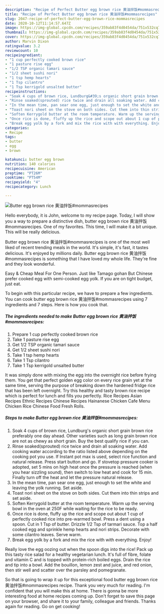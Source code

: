 ```yaml
---
description: "Recipe of Perfect Butter egg brown rice 黄油拌饭#mommasrecipes"
title: "Recipe of Perfect Butter egg brown rice 黄油拌饭#mommasrecipes"
slug: 2047-recipe-of-perfect-butter-egg-brown-rice-mommasrecipes
date: 2020-10-12T11:14:57.647Z
image: https://img-global.cpcdn.com/recipes/359ab83f4d0454da/751x532cq70/butter-egg-brown-rice-黄油拌饭mommasrecipes-recipe-main-photo.jpg
thumbnail: https://img-global.cpcdn.com/recipes/359ab83f4d0454da/751x532cq70/butter-egg-brown-rice-黄油拌饭mommasrecipes-recipe-main-photo.jpg
cover: https://img-global.cpcdn.com/recipes/359ab83f4d0454da/751x532cq70/butter-egg-brown-rice-黄油拌饭mommasrecipes-recipe-main-photo.jpg
author: Marvin Dixon
ratingvalue: 3.2
reviewcount: 10
recipeingredient:
- "1 cup perfectly cooked brown rice"
- "1 pasture rise egg"
- "1/2 TSP organic tamari sauce"
- "1/2 sheet sushi nori"
- "1 tsp hemp hearts"
- "1 Tsp cilantro"
- "1 Tsp kerrigold unsalted butter"
recipeinstructions:
- "Soak 4 cups of brown rice, Lundburg&#39;s organic short grain brown rice preferably one day ahead. Other varieties such as long grain brown rice are not as chewy as short grain. Buy the best qualify rice if you can."
- "Rinse soaked(sprouted) rice twice and drain all soaking water. Add cooking water according to the ratio listed above depending on the cooking pot you use. If Instant pot max is used, select rice function and natural release. Press start button and go. If stovetop pressure cooker is adopted, set 5 mins on high heat once the pressure is reached (when you hear sizzling sound), then switch to low heat and cook for 15 min. Finally turn off the heat and let the pressure natural release."
- "In the mean time, pan sear one egg, just enough to set the white and leaving the yolk running. Set aside."
- "Toast nori sheet on the stove on both sides. Cut them into thin strips and set aside."
- "Soften Kerrygold butter at the room temperature. Warm up the serving bowl in the oven at 250F while waiting for the rice to be ready."
- "Once rice is done, fluffy up the rice and scope out about 1 cup of perfectly cooked rice into pre-warmed bowl. Press a dent using a spoon. Cut in 1 Tsp of butter. Drizzle 1/2 Tsp of tarmari sauce. Top a half cooked egg and sprinkle hemp hearts and nori strips. Decorate with some cilantro leaves. Serve warm."
- "Break egg yolk by a fork and mix the rice with with everything. Enjoy!"
categories:
- Recipe
tags:
- butter
- egg
- brown

katakunci: butter egg brown 
nutrition: 140 calories
recipecuisine: American
preptime: "PT26M"
cooktime: "PT54M"
recipeyield: "4"
recipecategory: Lunch

---
```



![Butter egg brown rice 黄油拌饭#mommasrecipes](https://img-global.cpcdn.com/recipes/359ab83f4d0454da/751x532cq70/butter-egg-brown-rice-黄油拌饭mommasrecipes-recipe-main-photo.jpg)

Hello everybody, it is John, welcome to my recipe page. Today, I will show you a way to prepare a distinctive dish, butter egg brown rice 黄油拌饭#mommasrecipes. One of my favorites. This time, I will make it a bit unique. This will be really delicious.

Butter egg brown rice 黄油拌饭#mommasrecipes is one of the most well liked of recent trending meals in the world. It's simple, it's fast, it tastes delicious. It's enjoyed by millions daily. Butter egg brown rice 黄油拌饭#mommasrecipes is something that I have loved my whole life. They're fine and they look wonderful.

Easy &amp; Cheap Meal For One Person. Just like Tamago gohan But Chinese prefer cooked egg with semi-cooked egg yolk. If you are on tight budget, just eat.


To begin with this particular recipe, we have to prepare a few ingredients. You can cook butter egg brown rice 黄油拌饭#mommasrecipes using 7 ingredients and 7 steps. Here is how you cook that.

<!--inarticleads1-->

##### The ingredients needed to make Butter egg brown rice 黄油拌饭#mommasrecipes:

1. Prepare 1 cup perfectly cooked brown rice
1. Take 1 pasture rise egg
1. Get 1/2 TSP organic tamari sauce
1. Get 1/2 sheet sushi nori
1. Take 1 tsp hemp hearts
1. Take 1 Tsp cilantro
1. Take 1 Tsp kerrigold unsalted butter


It was simply done with mixing the egg into the overnight rice before frying them. You get that perfect golden egg color on every rice grain yet at the same time, serving the purpose of breaking down the hardened fridge rice that has been left overnight. Try this healthy and tasty brown rice recipe which is perfect for lunch and fills you perfectly. Rice Recipes Asian Recipes Ethnic Recipes Chinese Recipes Hainanese Chicken Cafe Menu Chicken Rice Chinese Food Fresh Rolls. 

<!--inarticleads2-->

##### Steps to make Butter egg brown rice 黄油拌饭#mommasrecipes:

1. Soak 4 cups of brown rice, Lundburg&#39;s organic short grain brown rice preferably one day ahead. Other varieties such as long grain brown rice are not as chewy as short grain. Buy the best qualify rice if you can.
1. Rinse soaked(sprouted) rice twice and drain all soaking water. Add cooking water according to the ratio listed above depending on the cooking pot you use. If Instant pot max is used, select rice function and natural release. Press start button and go. If stovetop pressure cooker is adopted, set 5 mins on high heat once the pressure is reached (when you hear sizzling sound), then switch to low heat and cook for 15 min. Finally turn off the heat and let the pressure natural release.
1. In the mean time, pan sear one egg, just enough to set the white and leaving the yolk running. Set aside.
1. Toast nori sheet on the stove on both sides. Cut them into thin strips and set aside.
1. Soften Kerrygold butter at the room temperature. Warm up the serving bowl in the oven at 250F while waiting for the rice to be ready.
1. Once rice is done, fluffy up the rice and scope out about 1 cup of perfectly cooked rice into pre-warmed bowl. Press a dent using a spoon. Cut in 1 Tsp of butter. Drizzle 1/2 Tsp of tarmari sauce. Top a half cooked egg and sprinkle hemp hearts and nori strips. Decorate with some cilantro leaves. Serve warm.
1. Break egg yolk by a fork and mix the rice with with everything. Enjoy!


Really love the egg oozing out when the spoon digs into the rice! Pack up this tasty rice salad for a healthy vegetarian lunch. It&#39;s full of fibre, folate and vitamin C and is topped with protein-rich boiled eggs. Drain the rice and tip into a bowl. Add the bouillon, lemon zest and juice, and red onion, then stir well and scatter over the parsley and pomegranate. 

So that is going to wrap it up for this exceptional food butter egg brown rice 黄油拌饭#mommasrecipes recipe. Thank you very much for reading. I'm confident that you will make this at home. There is gonna be more interesting food at home recipes coming up. Don't forget to save this page on your browser, and share it to your family, colleague and friends. Thanks again for reading. Go on get cooking!
